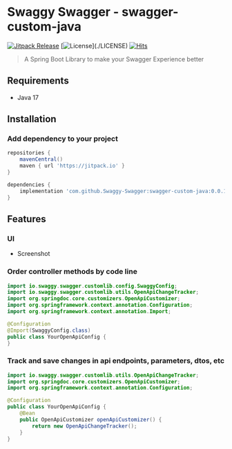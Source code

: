 # Swaggy Swagger - swagger-custom-java

[![Jitpack Release](https://jitpack.io/v/Swaggy-Swagger/swagger-custom-java.svg)](https://jitpack.io/#Swaggy-Swagger/swagger-custom-java)
[![License](https://img.shields.io/github/license/Swaggy-Swagger/swagger-custom-java?logo=github&color=blue")](./LICENSE)
[![Hits](https://hits.seeyoufarm.com/api/count/incr/badge.svg?url=https%3A%2F%2Fgithub.com%2FSwaggy-Swagger%2Fswagger-custom-java&count_bg=%2328DBE6&title_bg=%232D3540&icon=&icon_color=%23E7E7E7&title=hits)](https://hits.seeyoufarm.com)
> A Spring Boot Library to make your Swagger Experience better

## Requirements
- Java 17

## Installation
### Add dependency to your project
```groovy
repositories {
    mavenCentral()
    maven { url 'https://jitpack.io' }
}

dependencies {
    implementation 'com.github.Swaggy-Swagger:swagger-custom-java:0.0.1'
}
```

## Features
### UI
- Screenshot

### Order controller methods by code line
```java
import io.swaggy.swagger.customlib.config.SwaggyConfig;
import io.swaggy.swagger.customlib.utils.OpenApiChangeTracker;
import org.springdoc.core.customizers.OpenApiCustomizer;
import org.springframework.context.annotation.Configuration;
import org.springframework.context.annotation.Import;

@Configuration
@Import(SwaggyConfig.class)
public class YourOpenApiConfig {
}
```
### Track and save changes in api endpoints, parameters, dtos, etc
```java
import io.swaggy.swagger.customlib.utils.OpenApiChangeTracker;
import org.springdoc.core.customizers.OpenApiCustomizer;
import org.springframework.context.annotation.Configuration;

@Configuration
public class YourOpenApiConfig {
    @Bean
    public OpenApiCustomizer openApiCustomizer() {
        return new OpenApiChangeTracker();
    }
}
```


